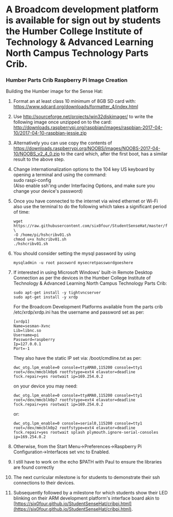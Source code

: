 # A Broadcom development platform is available for sign out by students the Humber College Institute of Technology & Advanced Learning North Campus Technology Parts Crib.

### Humber Parts Crib Raspberry Pi Image Creation

Building the Humber image for the Sense Hat:

1.  Format an at least class 10 minimum of 8GB SD card with:
    <https://www.sdcard.org/downloads/formatter_4/index.html>

2.  Use <http://sourceforge.net/projects/win32diskimager/> to write the
    following image once unzipped on to the card:
	http://downloads.raspberrypi.org/raspbian/images/raspbian-2017-04-10/2017-04-10-raspbian-jessie.zip

3.  Alternatively you can use copy the contents of
    https://downloads.raspberrypi.org/NOOBS/images/NOOBS-2017-04-10/NOOBS_v2_4_0.zip
    to the card which, after the first boot, has a similar result to the above
    step.

4.  Change internationalization options to the 104 key US keyboard by opening a terminal and using the command:  
    sudo raspi-config  
	(Also enable ssh'ing under Interfacing Options, and make sure you change your device's password)  

5.  Once you have connected to the internet via wired ethernet or Wi-Fi also use the terminal to do the following which takes a significant period of time:  
	```Shell
	wget https://raw.githubusercontent.com/six0four/StudentSenseHat/master/firmware/hshcribv01.sh \  
	-O /home/pi/hshcribv01.sh  
	chmod u+x hshcribv01.sh  
	./hshcribv01.sh  
	```
	
6.  You should consider setting the mysql password by using
	```Shell
	mysqladmin -u root password mysecretpasswordgoeshere
	```

8.  If interested in using Microsoft Windows' built-in Remote Desktop Connection as per the devices in the Humber College Institute of Technology & Advanced Learning North Campus Technology Parts Crib:
    ```Shell
	sudo apt-get install -y tightvncserver
	sudo apt-get install -y xrdp
	```
    For the Broadcom Development Platforms available from the parts crib /etc/xrdp/xrdp.ini has the username and password set as per:
	```
	[xrdp1]
	Name=sesman-Xvnc
	Lib=libnc.so
	Username=pi
	Password=raspberry
	Ip=127.0.0.1
	Port=-1
	```
	They also have the static IP set via: /boot/cmdline.txt as per:
	```
	dwc_otg.lpm_enable=0 console=ttyAMA0,115200 console=tty1 root=/dev/mmcblk0p6 rootfstype=ext4 elavator=deadline fsck.repair=yes rootwait ip=169.254.0.2
	```
	on your device you may need:
	```
	dwc_otg.lpm_enable=0 console=ttyAMA0,115200 console=tty1 root=/dev/mmcblk0p7 rootfstype=ext4 elavator=deadline fsck.repair=yes rootwait ip=169.254.0.2
	```
	or:
	```
	dwc_otg.lpm_enable=0 console=serial0,115200 console=tty1 root=/dev/mmcblk0p2 rootfstype=ext4 elavator=deadline fsck.repair=yes rootwait splash plymouth.ignore-serial-consoles ip=169.254.0.2
	```

9.  Otherwise, from the Start Menu->Preferences->Raspberry Pi Configuration->Interfaces set vnc to Enabled.

10. I still have to work on the echo $PATH with Paul to ensure the libraries are found correctly

11. The next curricular milestone is for students to demonstrate their ssh connections to their devices.

12. Subsequently followed by a milestone for which students show their LED blinking on their ARM development platform's interface board akin to [https://six0four.github.io/StudentSenseHat/cribpi.html](https://six0four.github.io/StudentSenseHat/cribpi.html).
